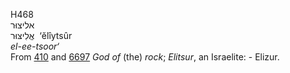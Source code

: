 <body>
  <p>H468<br>  אליצוּר  <br> אֱלִיצּוּר  ‎  ‘ĕlı̂ytsûr  <br><i>el-ee-tsoor‘ </i><br>From <a href="h0410.htm">410</a> and <a href="h6697.htm">6697</a>  <i>God</i> <i>of</i> (the) <i>rock</i>; <i>Elitsur</i>, an Israelite: - Elizur.<br></p>
 </body>
